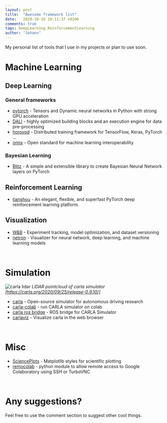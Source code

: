 ```yaml
---
layout: post
title:  "Awesome framework list"
date:   2020-10-10 10:11:37 +0200
comments: true
tags: DeepLearning ReinforcementLearning
author: "Johann"
---
```


My personal list of tools that I use in my projects or plan to use soon. 

# Machine Learning
<!-- ![segmentation](https://sthalles.github.io/assets/deep_segmentation_network/semantic_segmentation.jpg)
*https://sthalles.github.io/deep_segmentation_network/* -->

## Deep Learning

### General frameworks
 - [pytorch](https://github.com/pytorch/pytorch) - Tensors and Dynamic neural networks in Python with strong GPU acceleration
 - [DALI](https://github.com/NVIDIA/DALI) - highly optimized building blocks and an execution engine for data pre-processing
 - [horovod](https://github.com/horovod/horovod) - Distributed training framework for TensorFlow, Keras, PyTorch ...
 - [onnx](https://github.com/onnx/onnx) - Open standard for machine learning interoperability

### Bayesian Learning
 - [Blitz](https://github.com/piEsposito/blitz-bayesian-deep-learning) - A simple and extensible library to create Bayesian Neural Network layers on PyTorch


## Reinforcement Learning
 - [tianshou](https://github.com/thu-ml/tianshou) - An elegant, flexible, and superfast PyTorch deep reinforcement learning platform.


## Visualization
 - [W&B](https://www.wandb.com/) - Experiment tracking, model optimization, and dataset versioning
 - [netron](https://github.com/lutzroeder/netron) - Visualizer for neural network, deep learning, and machine learning models

<br>

# Simulation
![carla lidar](https://carla.org/img/posts/2020-31-07/lidar_old.gif)
*LIDAR pointcloud of carla simulator [https://carla.org/2020/09/25/release-0.9.10/]*


 - [carla](https://github.com/carla-simulator/carla) - Open-source simulator for autonomous driving research
 - [carla-colab](https://github.com/MichaelBosello/carla-colab) - run CARLA simulator on colab
 - [carla ros bridge](https://github.com/carla-simulator/ros-bridge) - ROS bridge for CARLA Simulator
 - [carlaviz](https://github.com/carla-simulator/carlaviz) - Visualize carla in the web browser

<br>

# Misc
 - [SciencePlots](https://github.com/garrettj403/SciencePlots) - Matplotlib styles for scientific plotting
 - [remocolab](https://github.com/demotomohiro/remocolab) - python module to allow remote access to Google Colaboratory using SSH or TurboVNC

<br>

# Any suggestions?
Feel free to use the comment section to suggest other cool things.

